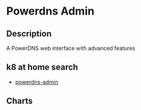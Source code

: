 # Powerdns Admin

## Description

A PowerDNS web interface with advanced features

## k8 at home search

- [powerdns-admin](https://nanne.dev/k8s-at-home-search/#/powerdns-admin)

## Charts



